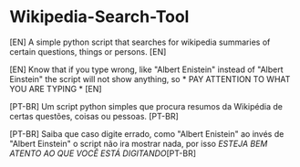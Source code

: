 # Wikipedia-Search-Tool
[EN] A simple python script that searches for wikipedia summaries of certain questions, things or persons. [EN]

[EN] Know that if you type wrong, like "Albert Enistein" instead of "Albert Einstein" the script will not show anything, so * PAY ATTENTION TO WHAT YOU ARE TYPING * [EN] 

[PT-BR] Um script python simples que procura resumos da Wikipédia de certas questões, coisas ou pessoas. [PT-BR]

[PT-BR] Saiba que caso digite errado, como "Albert Enistein" ao invés de "Albert Einstein" o script não ira mostrar nada, por isso *ESTEJA BEM ATENTO AO QUE VOCÊ ESTÁ DIGITANDO*[PT-BR]
